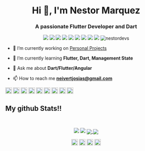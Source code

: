 <h1 align="center">Hi 👋, I'm Nestor Marquez</h1>
<h3 align="center">A passionate Flutter Developer and Dart</h3>

<p align="center"> 
  <img src="https://img.shields.io/badge/Flutter-blue?style=flat&logo=flutter&logoColor=white&logoWidth=20"/>
  <img src="https://img.shields.io/badge/Dart-1F4B6E?style=flat&logo=dart&logoColor=white&logoWidth=20"/>
  <img src="https://img.shields.io/badge/Android-3DDC84?style=flat&logo=android&logoColor=white&logoWidth=20"/>
  <img src="https://img.shields.io/badge/Angular-DD0031?style=flat&logo=angular&logoColor=white&logoWidth=20"/>
  <img src="https://img.shields.io/badge/Node JS-339933?style=flat&logo=node.js&logoColor=white&logoWidth=20"/>
  <img src="https://img.shields.io/badge/NestJS-E0234E?style=flat&logo=nestjs&logoColor=white&logoWidth=20"/>
  <img src="https://img.shields.io/badge/Mongo DB-47A248?style=flat&logo=mongodb&logoColor=white&logoWidth=20"/>
  <img src="https://img.shields.io/badge/Firebase-FFCA28?style=flat&logo=firebase&logoColor=white&logoWidth=20"/>
  <img src="https://img.shields.io/badge/Mapbox-000000?style=flat&logo=mapbox&logoColor=white&logoWidth=20"/>
  <img src="https://komarev.com/ghpvc/?username=nestordevs" alt="nestordevs" />
</p>

- 🔭 I’m currently working on [Personal Projects](https://www.youtube.com/channel/UCHPLB74WSMMXs-tdC8G6m2A)

- 🌱 I’m currently learning **Flutter, Dart, Management State**

- 💬 Ask me about **Dart/Flutter/Angular**

- 📫 How to reach me **neivertjosias@gmail.com**


<p align="left">
<img src="https://cdn.jsdelivr.net/npm/simple-icons@3.1.0/icons/flutter.svg" alt="flutter" width="20" height="20"/> 
<img src="https://cdn.jsdelivr.net/npm/simple-icons@3.1.0/icons/dart.svg" alt="dart" width="20" height="20"/>
<img src="https://devicons.github.io/devicon/devicon.git/icons/mongodb/mongodb-original-wordmark.svg" alt="mongodb" width="20" height="20"/> 
<img src="https://devicons.github.io/devicon/devicon.git/icons/nodejs/nodejs-original-wordmark.svg" alt="nodejs" width="20" height="20"/> 
<img src="https://devicons.github.io/devicon/devicon.git/icons/angularjs/angularjs-original.svg" alt="angularjs" width="20" height="20"/> 
<img src="https://devicons.github.io/devicon/devicon.git/icons/android/android-original-wordmark.svg" alt="android" width="20" height="20"/> 
<img src="https://devicons.github.io/devicon/devicon.git/icons/javascript/javascript-original.svg" alt="javascript" width="20" height="20"/> 
<img src="https://devicons.github.io/devicon/devicon.git/icons/typescript/typescript-original.svg" alt="typescript" width="20" height="20"/> 
<img src="https://devicons.github.io/devicon/devicon.git/icons/express/express-original-wordmark.svg" alt="express" width="20" height="20"/> 
</p>

## My github Stats!!

<br>

<p align = "center">
  <img src = "https://github-readme-stats.vercel.app/api?username=nestordevs&show_icons=true&theme=radical&line_height=27">
  <img src = "https://github-readme-stats.vercel.app/api/top-langs/?username=nestordevs&hide=css,html&theme=tokyonight">
  
  <a href="https://github.com/NestorDevs/pizza_delivery_API">
  <img align="center" src="https://github-readme-stats.vercel.app/api/pin/?username=nestordevs&repo=pizza_delivery_API&title_color=ffffff&text_color=c9cacc&icon_color=2bbc8a&bg_color=1d1f21" />
</a>
  <a href="https://github.com/NestorDevs/NestJS-Angular-Flutter">
  <img align="center" src="https://github-readme-stats.vercel.app/api/pin/?username=nestordevs&repo=NestJS-Angular-Flutter&title_color=ffffff&text_color=c9cacc&icon_color=2bbc8a&bg_color=1d1f21" />
</a>
</p>

<p align="center">
<a href="https://twitter.com/https://twitter.com/nestor_jw" target="blank"><img align="center" src="https://cdn.jsdelivr.net/npm/simple-icons@3.0.1/icons/twitter.svg" alt="https://twitter.com/nestor_jw" height="20" width="20" /></a>
<a href="https://linkedin.com/in/https://www.linkedin.com/in/nestor-marquez/" target="blank"><img align="center" src="https://cdn.jsdelivr.net/npm/simple-icons@3.0.1/icons/linkedin.svg" alt="https://www.linkedin.com/in/nestor-marquez/" height="20" width="20" /></a>
<a href="https://fb.com/https://www.facebook.com/nestordevs" target="blank"><img align="center" src="https://cdn.jsdelivr.net/npm/simple-icons@3.0.1/icons/facebook.svg" alt="https://www.facebook.com/nestordevs" height="20" width="20" /></a>
<a href="https://instagram.com/https://www.instagram.com/ndev78/" target="blank"><img align="center" src="https://cdn.jsdelivr.net/npm/simple-icons@3.0.1/icons/instagram.svg" alt="https://www.instagram.com/ndev78/" height="20" width="20" /></a>
</p>

